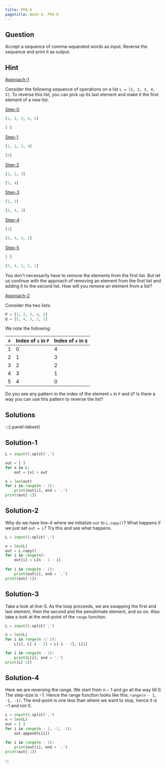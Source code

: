 ```yaml
---
title: PPA-6
pagetitle: Week-4, PPA-6
---
```


## Question

Accept a sequence of comma-separated words as input. Reverse the sequence and print it as output.



## Hint

<u>Approach-1</u>

Consider the following sequence of operations on a list `L = [1, 2, 3, 4, 5]`. To reverse this list, you can pick up its last element and make it the first element of a new list.

<u>Step-0</u>

```python
[1, 2, 3, 4, 5]

[ ]
```

<u>Step-1</u>

```python
[1, 2, 3, 4]

[5]
```

<u>Step-2</u>

```python
[1, 2, 3]

[5, 4]
```

<u>Step-3</u>

```python
[1, 2]

[5, 4, 3]
```

<u>Step-4</u>

```python
[1]

[5, 4, 3, 2]
```

<u>Step-5</u>

```python
[ ]

[5, 4, 3, 2, 1]
```

You don't necessarily have to remove the elements from the first list. But let us continue with the approach of removing an element from the first list and adding it to the second list. How will you remove an element from a list?

<u>Approach-2</u>

Consider the two lists:

```python
P = [1, 2, 3, 4, 5]
Q = [5, 4, 3, 2, 1]
```

We note the following:

| `x`  | Index of `x` in `P` | Index of `x` in `Q` |
| ---- | ------------------- | ------------------- |
| 1    | 0                   | 4                   |
| 2    | 1                   | 3                   |
| 3    | 2                   | 2                   |
| 4    | 3                   | 1                   |
| 5    | 4                   | 0                   |

Do you see any pattern in the index of the element `x` in `P` and `Q`? Is there a way you can use this pattern to reverse the list?



## Solutions

:::{.panel-tabset}

## Solution-1

```python
L = input().split(',')

out = [ ]
for x in L:
    out = [x] + out

n = len(out)
for i in range(n - 1):
    print(out[i], end = ',')
print(out[-1])
```

## Solution-2

Why do we have line-4 where we initialize `out` to `L.copy()`? What happens if we just set `out = L`? Try this and see what happens.

```python
L = input().split(',')

n = len(L)
out = L.copy()
for i in range(n):
    out[i] = L[n - 1 - i]
    
for i in range(n - 1):
    print(out[i], end = ',')
print(out[-1])
```

## Solution-3

Take a look at line-5. As the loop proceeds, we are swapping the first and last element, then the second and the penultimate element, and so on. Also take a look at the end-point of the `range` function.

```python
L = input().split(',')

n = len(L)
for i in range(n // 2):
    L[i], L[-i - 1] = L[-i - 1], L[i]

for i in range(n - 1):
    print(L[i], end = ',')
print(L[-1])
```

## Solution-4

Here we are reversing the range. We start from $n - 1$ and go all the way till $0$. The step-size is $-1$. Hence the range function looks like this: `range(n - 1, -1, -1)`. The end-point is one less than where we want to stop, hence it is $-1$ and not $0$.

```python
L = input().split(',')
n = len(L)
out = [ ]
for i in range(n - 1, -1, -1):
    out.append(L[i])

for i in range(n - 1):
    print(out[i], end = ',')
print(out[-1])
```

:::
